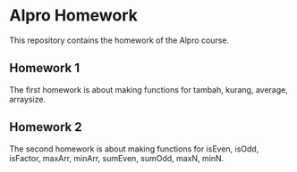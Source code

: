 # Alpro Homework

This repository contains the homework of the Alpro course.

## Homework 1

The first homework is about making functions for tambah, kurang, average, arraysize.

## Homework 2

The second homework is about making functions for isEven, isOdd, isFactor, maxArr, minArr, sumEven, sumOdd, maxN, minN.
